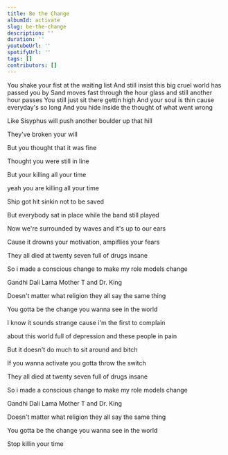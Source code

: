 ```yaml
---
title: Be the Change
albumId: activate
slug: be-the-change
description: ''
duration: ''
youtubeUrl: ''
spotifyUrl: ''
tags: []
contributors: []
---
```


You shake your fist at the waiting list
And still insist this big cruel world has passed you by
Sand moves fast through the hour glass and still another hour passes
You still just sit there gettin high
And your soul is thin cause everyday's so long
And you hide inside the thought of what went wrong

Like Sisyphus will push another boulder up that hill

They've broken your will

But you thought that it was fine

Thought you were still in line

But your killing all your time

yeah you are killing all your time



Ship got hit sinkin not to be saved

But everybody sat in place while the band still played

Now we're surrounded by waves and it's up to our ears

Cause it drowns your motivation, ampiflies your fears



They all died at twenty seven full of drugs insane

So i made a conscious change to make my role models change

Gandhi Dali Lama Mother T and Dr. King

Doesn't matter what religion they all say the same thing



You gotta be the change you wanna see in the world



I know it sounds strange cause i'm the first to complain

about this world full of depression and these people in pain

But it doesn't do much to sit around and bitch

If you wanna activate you gotta throw the switch



They all died at twenty seven full of drugs insane

So i made a conscious change to make my role models change

Gandhi Dali Lama Mother T and Dr. King

Doesn't matter what religion they all say the same thing



You gotta be the change you wanna see in the world



Stop killin your time
